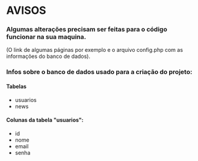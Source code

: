 # AVISOS
### Algumas alterações precisam ser feitas para o código funcionar na sua maquina.
(O link de algumas páginas por exemplo e o arquivo config.php com as informações
do banco de dados).
### Infos sobre o banco de dados usado para a criação do projeto:
#### Tabelas
* usuarios
* news
#### Colunas da tabela "usuarios":
* id
* nome
* email
* senha
